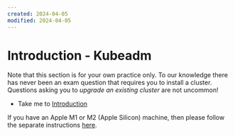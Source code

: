 ```yaml
---
created: 2024-04-05
modified: 2024-04-05
---
```

# Introduction - Kubeadm

Note that this section is for your own practice only. To our knowledge there has never been an exam question that requires you to install a cluster. Questions asking you to _upgrade an existing cluster_ are not uncommon!

  - Take me to [Introduction](https://kodekloud.com/topic/introduction-to-deployment-with-kubeadm/)

If you have an Apple M1 or M2 (Apple Silicon) machine, then please follow the separate instructions [here](../../apple-silicon/README.md).
